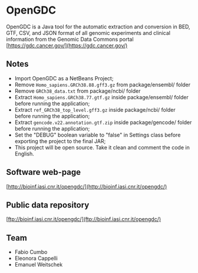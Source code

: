 # OpenGDC
OpenGDC is a Java tool for the automatic extraction and conversion in BED, GTF, CSV, and JSON format of all genomic experiments and clinical information from the Genomic Data Commons portal [https://gdc.cancer.gov/](https://gdc.cancer.gov/)

## Notes
- Import OpenGDC as a NetBeans Project;
- Remove ```Homo_sapiens.GRCh38.88.gff3.gz``` from package/ensembl/ folder
- Remove ```GRCh38_data.txt``` from package/ncbi/ folder
- Extract ```Homo_sapiens.GRCh38.77.gtf.gz``` inside package/ensembl/ folder before running the application;
- Extract ```ref_GRCh38_top_level.gff3.gz``` inside package/ncbi/ folder before running the application;
- Extract ```gencode.v22.annotation.gtf.zip``` inside package/gencode/ folder before running the application;
- Set the "DEBUG" boolean variable to "false" in Settings class before exporting the project to the final JAR;
- This project will be open source. Take it clean and comment the code in English.

## Software web-page
[http://bioinf.iasi.cnr.it/opengdc/](http://bioinf.iasi.cnr.it/opengdc/)

## Public data repository
[ftp://bioinf.iasi.cnr.it/opengdc/](ftp://bioinf.iasi.cnr.it/opengdc/)

## Team
* Fabio Cumbo
* Eleonora Cappelli
* Emanuel Weitschek
